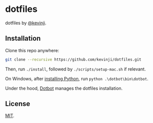 # dotfiles
dotfiles by [@kevinji](https://github.com/kevinji).

## Installation
Clone this repo anywhere:
```bash
git clone --recursive https://github.com/kevinji/dotfiles.git
```

Then, run `./install`, followed by `./scripts/setup-mac.sh` if relevant.

On Windows, after [installing Python](https://www.python.org/downloads/), run `python .\dotbot\bin\dotbot`.

Under the hood, [Dotbot](https://github.com/anishathalye/dotbot) manages the dotfiles installation.

## License
[MIT](LICENSE).
